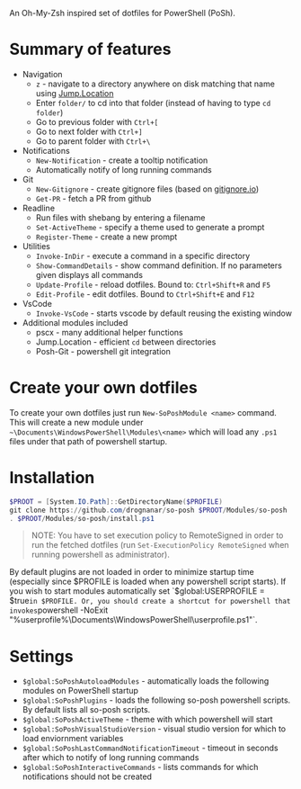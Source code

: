 An Oh-My-Zsh inspired set of dotfiles for PowerShell (PoSh).

# Summary of features

* Navigation
    * `z` - navigate to a directory anywhere on disk matching that name using [Jump.Location](https://github.com/tkellogg/Jump-Location)
    * Enter `folder/` to cd into that folder (instead of having to type `cd folder`)
    * Go to previous folder with `Ctrl+[`
    * Go to next folder with `Ctrl+]`
    * Go to parent folder with `Ctrl+\`
* Notifications
    * `New-Notification` - create a tooltip notification
    * Automatically notify of long running commands
* Git
    * `New-Gitignore` - create gitignore files (based on [gitignore.io](http://gitignore.io))
    * `Get-PR` - fetch a PR from github
* Readline
    * Run files with shebang by entering a filename
    * `Set-ActiveTheme` - specify a theme used to generate a prompt
    * `Register-Theme` - create a new prompt
* Utilities
    * `Invoke-InDir` - execute a command in a specific directory
    * `Show-CommandDetails` - show command definition. If no parameters given displays all commands
    * `Update-Profile` - reload dotfiles. Bound to: `Ctrl+Shift+R` and `F5`
    * `Edit-Profile` - edit dotfiles. Bound to `Ctrl+Shift+E` and `F12`
* VsCode
    * `Invoke-VsCode` - starts vscode by default reusing the existing window
* Additional modules included
    * pscx - many additional helper functions
    * Jump.Location - efficient `cd` between directories
    * Posh-Git - powershell git integration

# Create your own dotfiles

To create your own dotfiles just run `New-SoPoshModule <name>` command.
This will create a new module under `~\Documents\WindowsPowerShell\Modules\<name>` which will load any `.ps1` files under that path of powershell startup.

# Installation

```powershell
$PROOT = [System.IO.Path]::GetDirectoryName($PROFILE)
git clone https://github.com/drognanar/so-posh $PROOT/Modules/so-posh
. $PROOT/Modules/so-posh/install.ps1
```


> NOTE: You have to set execution policy to RemoteSigned in order to run the fetched dotfiles (run `Set-ExecutionPolicy RemoteSigned` when running powershell as administrator).

By default plugins are not loaded in order to minimize startup time (especially since $PROFILE is loaded when any powershell script starts).
If you wish to start modules automatically set `$global:USERPROFILE = $true` in $PROFILE.
Or, you should create a shortcut for powershell that invokes `powershell -NoExit "%userprofile%\Documents\WindowsPowerShell\userprofile.ps1"`.

# Settings

* `$global:SoPoshAutoloadModules` - automatically loads the following modules on PowerShell startup
* `$global:SoPoshPlugins` - loads the following so-posh powershell scripts. By default lists all so-posh scripts.
* `$global:SoPoshActiveTheme` - theme with which powershell will start
* `$global:SoPoshVisualStudioVersion` - visual studio version for which to load enviornment variables
* `$global:SoPoshLastCommandNotificationTimeout` - timeout in seconds after which to notify of long running commands
* `$global:SoPoshInteractiveCommands` - lists commands for which notifications should not be created
